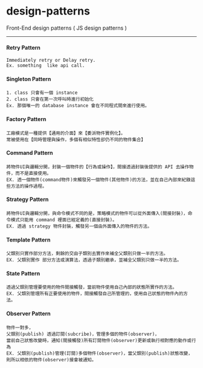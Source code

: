 # design-patterns
Front-End design patterns ( JS design patterns )

---
####  Retry Pattern
    Immediately retry or Delay retry.
    Ex. something  like api call.

####  Singleton Pattern
    1. class 只會有一個 instance
    2. class 只會在第一次呼叫時進行初始化
    Ex. 那個唯一的 database instance 會在不同程式間來進行使用。

####  Factory Pattern
    工廠模式是一種提供【通用的介面】來【委派物件實例化】。
    常被使用在【同時管理與操作，多個有相似特性卻仍不同的物件集合】

####  Command Pattern
    將物件UI與邏輯分開，封裝一個物件的【行為或操作】，間接透過封裝後提供的 API 去操作物件，而不是直接使用。
    EX. 透一個物件(command物件)來觸發另一個物件(其他物件)的方法，並在自己內部來紀錄這些方法的操作過程。

####  Strategy Pattern
    將物件UI與邏輯分開，與命令模式不同的是，策略模式的物件可以從外面傳入(間接封裝)，命令模式只能用 command 裡面已經定義的(直接封裝)。
    EX. 透過 strategy 物件封裝，觸發另一個由外面傳入的物件的方法。

####  Template Pattern
    父類別只實作部分方法，剩餘的交由子類別去實作來補全父類別只做一半的方法。
    EX. 父類別實作 部分方法或演算法，透過子類別繼承，並補全父類別只做一半的方法。

####  State Pattern
    透過父類別管理要使用的物件間接觸發，當前物件使用自己內部的狀態所實作的方法。
    EX. 父類別管理所有正要使用的物件，間接觸發自己所管理的，使用自己狀態的物件內的方法。

####  Observer Pattern
    物件一對多，
    父類別(publish) 透過訂閱(subcribe)，管理多個的物件(observer)，
    當前自己狀態改變時，通知(間接觸發)所有訂閱物件(observer)更新或執行相對應的動作或行為
    EX. 父類別(publish)管理(訂閱)多個物件(observer)，當父類別(publish)狀態改變，則所以相依的物件(observer)接會被通知。